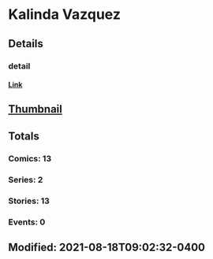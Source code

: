 # Kalinda  Vazquez 
## Details
### detail
#### [Link](http://marvel.com/comics/creators/14042/kalinda_vazquez?utm_campaign=apiRef&utm_source=225578a89fc76f3d20fbffda5d17a88d)
## [Thumbnail](http://i.annihil.us/u/prod/marvel/i/mg/b/40/image_not_available.jpg)
## Totals
### Comics: 13
### Series: 2
### Stories: 13
### Events: 0
## Modified: 2021-08-18T09:02:32-0400